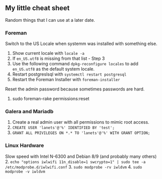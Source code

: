 ## My little cheat sheet

Random things that I can use at a later date.

### Foreman

Switch to the US Locale when systemm was installed with something else.
1. Show current locale with ```locale -a```
2. If ```en_US.utf8``` is missing from that list - Step 3
3. Use the following command ```dpkg-reconfigure locales``` to add ```en_US.utf8``` as the default system locale.
4. Restart postgreslsql with ```systemctl restart postgresql```
5. Restart the Foreman Installer with ```foreman-installer```

Reset the admin password because sometimes passwords are hard.
1. sudo foreman-rake permissions:reset

### Galera and Mariadb
1. Create a real admin user with all permissions to mimic root access.
2. ```CREATE USER 'lanets'@'%' IDENTIFIED BY 'test'; ```
3. ```GRANT ALL PRIVILEGES ON *.* TO 'lanets'@'%' WITH GRANT OPTION;```


### Linux Hardware
Slow speed with Intel N-6300 and Debian 8/9 (and probably many others)
2. ```echo "options iwlwifi 11n_disable=1 swcrypto=1" | sudo tee -a /etc/modprobe.d/iwlwifi.conf```
3. ```sudo modprobe -rv iwldvm```
4. ```sudo modprobe -v iwldvm```



